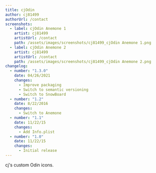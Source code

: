 ```yaml
---
title: cjOdin
author: cj81499
authorUrl: /contact
screenshots:
  - label: cjOdin Anemone 1
    artist: cj81499
    artistUrl: /contact
    path: /assets/images/screenshots/cj81499_cjOdin Anemone 1.png
  - label: cjOdin Anemone 2
    artist: cj81499
    artistUrl: /contact
    path: /assets/images/screenshots/cj81499_cjOdin Anemone 2.png
changelog:
  - number: "1.3.0"
    date: 04/26/2021
    changes:
      - Improve packaging
      - Switch to semantic versioning
      - Switch to SnowBoard
  - number: "1.2"
    date: 8/22/2016
    changes:
      - Switch to Anemone
  - number: "1.1"
    date: 11/22/15
    changes:
      - Add Info.plist
  - number: "1.0"
    date: 11/22/15
    changes:
      - Initial release
---
```


cj's custom Odin icons.
